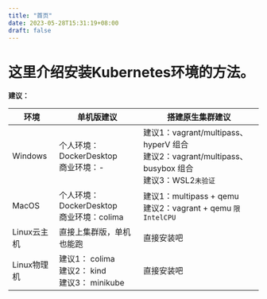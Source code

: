 ```yaml
---
title: "首页"
date: 2023-05-28T15:31:19+08:00
draft: false
---
```


# 这里介绍安装Kubernetes环境的方法。

**建议：**

| 环境        | 单机版建议                                         | 搭建原生集群建议                                             |
| ----------- | -------------------------------------------------- | ------------------------------------------------------------ |
| Windows     | 个人环境：DockerDesktop<br>商业环境：-             | 建议1：vagrant/multipass、hyperV 组合<br>建议2：vagrant/multipass、busybox 组合<br>建议3：WSL2`未验证` |
| MacOS       | 个人环境：DockerDesktop<br>商业环境：colima        | 建议1：multipass + qemu<br>建议2：vagrant + qemu `限IntelCPU` |
| Linux云主机 | 直接上集群版，单机也能跑                           | 直接安装吧                                                   |
| Linux物理机 | 建议1： colima<br>建议2： kind<br>建议3： minikube | 直接安装吧                                                   |

